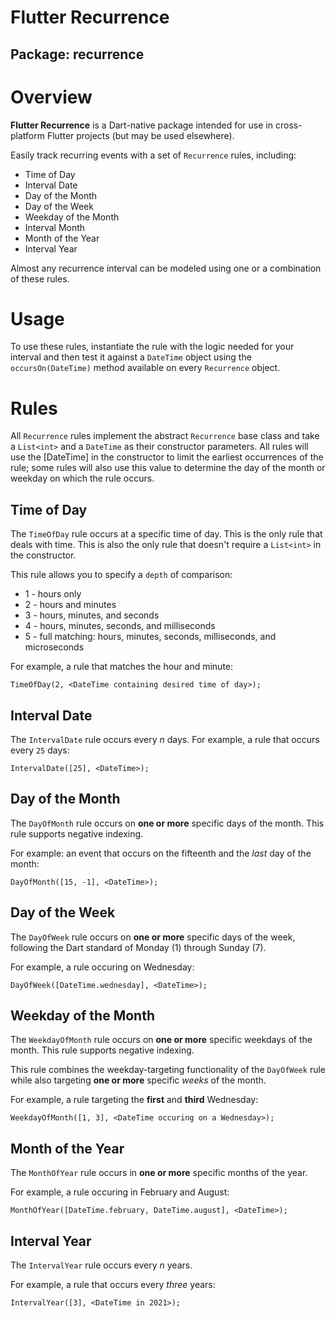 # Flutter Recurrence
## Package: recurrence

# Overview
**Flutter Recurrence** is a Dart-native package intended for use in cross-platform Flutter projects (but may be used elsewhere).

Easily track recurring events with a set of `Recurrence` rules, including:

  * Time of Day
  * Interval Date
  * Day of the Month
  * Day of the Week
  * Weekday of the Month
  * Interval Month
  * Month of the Year
  * Interval Year

Almost any recurrence interval can be modeled using one or a combination of these rules.

# Usage

To use these rules, instantiate the rule with the logic needed for your interval and then test it against a `DateTime` object using the `occursOn(DateTime)` method available on every `Recurrence` object.

# Rules

All `Recurrence` rules implement the abstract `Recurrence` base class and take a `List<int>` and a `DateTime` as their constructor parameters. All rules will use the [DateTime] in the constructor to limit the earliest occurrences of the rule; some rules will also use this value to determine the day of the month or weekday on which the rule occurs.

## Time of Day

The `TimeOfDay` rule occurs at a specific time of day. This is the only rule that deals with time. This is also the only rule that doesn't require a `List<int>` in the constructor.

This rule allows you to specify a `depth` of comparison:

  * 1 - hours only
  * 2 - hours and minutes
  * 3 - hours, minutes, and seconds
  * 4 - hours, minutes, seconds, and milliseconds
  * 5 - full matching: hours, minutes, seconds, milliseconds, and microseconds

For example, a rule that matches the hour and minute:

```
TimeOfDay(2, <DateTime containing desired time of day>);
```

## Interval Date

The `IntervalDate` rule occurs every _n_ days. For example, a rule that occurs every `25` days:

```
IntervalDate([25], <DateTime>);
```

## Day of the Month

The `DayOfMonth` rule occurs on **one or more** specific days of the month. This rule supports negative indexing.

For example: an event that occurs on the fifteenth and the _last_ day of the month:

```
DayOfMonth([15, -1], <DateTime>);
```

## Day of the Week

The `DayOfWeek` rule occurs on **one or more** specific days of the week, following the Dart standard of Monday (1) through Sunday (7). 

For example, a rule occuring on Wednesday:

```
DayOfWeek([DateTime.wednesday], <DateTime>);
```

## Weekday of the Month

The `WeekdayOfMonth` rule occurs on **one or more** specific weekdays of the month. This rule supports negative indexing.

This rule combines the weekday-targeting functionality of the `DayOfWeek` rule while also targeting **one or more** specific _weeks_ of the month. 

For example, a rule targeting the **first** and **third** Wednesday:

```
WeekdayOfMonth([1, 3], <DateTime occuring on a Wednesday>);
```

## Month of the Year

The `MonthOfYear` rule occurs in **one or more** specific months of the year. 

For example, a rule occuring in February and August:

```
MonthOfYear([DateTime.february, DateTime.august], <DateTime>);
```

## Interval Year

The `IntervalYear` rule occurs every _n_ years. 

For example, a rule that occurs every _three_ years:

```
IntervalYear([3], <DateTime in 2021>);
```
